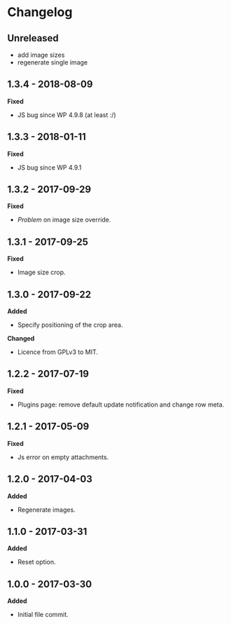 # Changelog

## Unreleased

* add image sizes
* regenerate single image

## 1.3.4 - 2018-08-09
**Fixed**

* JS bug since WP 4.9.8 (at least :/)

## 1.3.3 - 2018-01-11
**Fixed**

* JS bug since WP 4.9.1

## 1.3.2 - 2017-09-29
**Fixed**

* _Problem_ on image size override.

## 1.3.1 - 2017-09-25
**Fixed**

* Image size crop.

## 1.3.0 - 2017-09-22
**Added**

* Specify positioning of the crop area.

**Changed**

* Licence from GPLv3 to MIT.

## 1.2.2 - 2017-07-19
**Fixed**

* Plugins page: remove default update notification and change row meta.

## 1.2.1 - 2017-05-09
**Fixed**

* Js error on empty attachments.

## 1.2.0 - 2017-04-03
**Added**

* Regenerate images.

## 1.1.0 - 2017-03-31
**Added**

* Reset option.

## 1.0.0 - 2017-03-30
**Added**

* Initial file commit.
